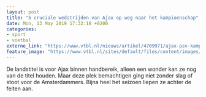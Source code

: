 ```yaml
---
layout: post
title: "5 cruciale wedstrijden van Ajax op weg naar het kampioenschap"
date: Mon, 13 May 2019 17:32:18 +0200
categories: 
- sport 
- voetbal 
externe_link: "https://www.vtbl.nl/nieuws/artikel/4709971/ajax-psv-kampioen-eredivisie-landskampioen"
feature_image: "https://www.vtbl.nl/sites/default/files/content/images/2019/05/13/ANP-73173060.jpg"
---
```


De landstitel is voor Ajax binnen handbereik, alleen een wonder kan ze nog van de titel houden. Maar deze plek bemachtigen ging niet zonder slag of stoot voor de Amsterdammers. Bijna heel het seizoen liepen ze achter de feiten aan.
